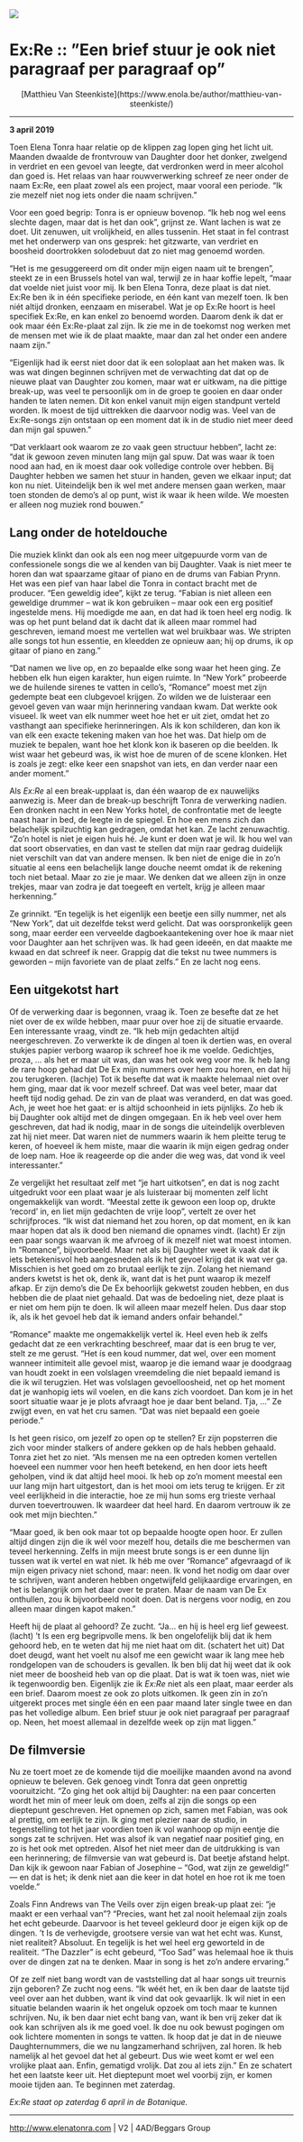 <img src="/Images/Marika Kochiashvili/ExRe.jpg">

# Ex:Re :: ”Een brief stuur je ook niet paragraaf per paragraaf op”


<p align="center">
[Matthieu Van Steenkiste](https://www.enola.be/author/matthieu-van-steenkiste/)
</p>

---

**3 april 2019**

Toen Elena Tonra haar relatie op de klippen zag lopen ging het licht uit. Maanden dwaalde de frontvrouw van Daughter door het donker, zwelgend in verdriet en een gevoel van leegte, dat verdronken werd in meer alcohol dan goed is. Het relaas van haar rouwverwerking schreef ze neer onder de naam Ex:Re, een plaat zowel als een project, maar vooral een periode. “Ik zie mezelf niet nog iets onder die naam schrijven.”

Voor een goed begrip: Tonra is er opnieuw bovenop. “Ik heb nog wel eens slechte dagen, maar dat is het dan ook”, grijnst ze. Want lachen is wat ze doet. Uit zenuwen, uit vrolijkheid, en alles tussenin. Het staat in fel contrast met het onderwerp van ons gesprek: het gitzwarte, van verdriet en boosheid doortrokken solodebuut dat zo niet mag genoemd worden.

“Het is me gesuggereerd om dit onder mijn eigen naam uit te brengen”, steekt ze in een Brussels hotel van wal, terwijl ze in haar koffie lepelt, “maar dat voelde niet juist voor mij. Ik ben Elena Tonra, deze plaat is dat niet. Ex:Re ben ik in één specifieke periode, en één kant van mezelf toen. Ik ben niét altijd dronken, eenzaam en miserabel. Wat je op Ex:Re hoort is heel specifiek Ex:Re, en kan enkel zo benoemd worden. Daarom denk ik dat er ook maar één Ex:Re-plaat zal zijn. Ik zie me in de toekomst nog werken met de mensen met wie ik de plaat maakte, maar dan zal het onder een andere naam zijn.”

“Eigenlijk had ik eerst niet door dat ik een soloplaat aan het maken was. Ik was wat dingen beginnen schrijven met de verwachting dat dat op de nieuwe plaat van Daughter zou komen, maar wat er uitkwam, na die pittige break-up, was veel te persoonlijk om in de groep te gooien en daar onder handen te laten nemen. Dit kon enkel vanuit mijn eigen standpunt verteld worden. Ik moest de tijd uittrekken die daarvoor nodig was. Veel van de Ex:Re-songs zijn ontstaan op een moment dat ik in de studio niet meer deed dan mijn gal spuwen.”

“Dat verklaart ook waarom ze zo vaak geen structuur hebben”, lacht ze: “dat ik gewoon zeven minuten lang mijn gal spuw. Dat was waar ik toen nood aan had, en ik moest daar ook volledige controle over hebben. Bij Daughter hebben we samen het stuur in handen, geven we elkaar input; dat kon nu niet. Uiteindelijk ben ik wel met andere mensen gaan werken, maar toen stonden de demo’s al op punt, wist ik waar ik heen wilde. We moesten er alleen nog muziek rond bouwen.”

## Lang onder de hoteldouche

Die muziek klinkt dan ook als een nog meer uitgepuurde vorm van de confessionele songs die we al kenden van bij Daughter. Vaak is niet meer te horen dan wat spaarzame gitaar of piano en de drums van Fabian Prynn. Het was een pief van haar label die Tonra in contact bracht met de producer. “Een geweldig idee”, kijkt ze terug. “Fabian is niet alleen een geweldige drummer – wat ik kon gebruiken – maar ook een erg positief ingestelde mens. Hij moedigde me aan, en dat had ik toen heel erg nodig. Ik was op het punt beland dat ik dacht dat ik alleen maar rommel had geschreven, iemand moest me vertellen wat wel bruikbaar was. We stripten alle songs tot hun essentie, en kleedden ze opnieuw aan; hij op drums, ik op gitaar of piano en zang.”

“Dat namen we live op, en zo bepaalde elke song waar het heen ging. Ze hebben elk hun eigen karakter, hun eigen ruimte. In “New York” probeerde we de huilende sirenes te vatten in cello’s, “Romance” moest met zijn gedempte beat een clubgevoel krijgen. Zo wilden we de luisteraar een gevoel geven van waar mijn herinnering vandaan kwam. Dat werkte ook visueel. Ik weet van elk nummer weet hoe het er uit ziet, omdat het zo vasthangt aan specifieke herinneringen. Als ik kon schilderen, dan kon ik van elk een exacte tekening maken van hoe het was. Dat hielp om de muziek te bepalen, want hoe het klonk kon ik baseren op die beelden. Ik wist waar het gebeurd was, ik wist hoe de muren of de scene klonken. Het is zoals je zegt: elke keer een snapshot van iets, en dan verder naar een ander moment.”

Als *Ex:Re* al een break-upplaat is, dan één waarop de ex nauwelijks aanwezig is. Meer dan de break-up beschrijft Tonra de verwerking nadien. Een dronken nacht in een New Yorks hotel, de confrontatie met de leegte naast haar in bed, de leegte in de spiegel. En hoe een mens zich dan belachelijk spilzuchtig kan gedragen, omdat het kan. Ze lacht zenuwachtig. “Zo’n hotel is niet je eigen huis hé. Je kunt er doen wat je wil. Ik hou wel van dat soort observaties, en dan vast te stellen dat mijn raar gedrag duidelijk niet verschilt van dat van andere mensen. Ik ben niet de enige die in zo’n situatie al eens een belachelijk lange douche neemt omdat ik de rekening toch niet betaal. Maar zo zie je maar. We denken dat we alleen zijn in onze trekjes, maar van zodra je dat toegeeft en vertelt, krijg je alleen maar herkenning.”

Ze grinnikt. “En tegelijk is het eigenlijk een beetje een silly nummer, net als “New York”, dat uit dezelfde tekst werd gelicht. Dat was oorspronkelijk geen song, maar eerder een verveelde dagboekaantekening over hoe ik maar niet voor Daughter aan het schrijven was. Ik had geen ideeën, en dat maakte me kwaad en dat schreef ik neer. Grappig dat die tekst nu twee nummers is geworden – mijn favoriete van de plaat zelfs.” En ze lacht nog eens.

## Een uitgekotst hart

Of de verwerking daar is begonnen, vraag ik. Toen ze besefte dat ze het niet over de ex wilde hebben, maar puur over hoe zij de situatie ervaarde. Een interessante vraag, vindt ze. “Ik heb mijn gedachten altijd neergeschreven. Zo verwerkte ik de dingen al toen ik dertien was, en overal stukjes papier verborg waarop ik schreef hoe ik me voelde. Gedichtjes, proza, … als het er maar uit was, dan was het ook weg voor me. Ik heb lang de rare hoop gehad dat De Ex mijn nummers over hem zou horen, en dat hij zou terugkeren. (lachje) Tot ik besefte dat wat ik maakte helemaal niet over hem ging, maar dat ik voor mezelf schreef. Dat was veel beter, maar dat heeft tijd nodig gehad. De zin van de plaat was veranderd, en dat was goed. Ach, je weet hoe het gaat: er is altijd schoonheid in iets pijnlijks. Zo heb ik bij Daughter ook altijd met de dingen omgegaan. En ik heb veel over hem geschreven, dat had ik nodig, maar in de songs die uiteindelijk overbleven zat hij niet meer. Dat waren niet de nummers waarin ik hem pleitte terug te keren, of hoeveel ik hem miste, maar die waarin ik mijn eigen gedrag onder de loep nam. Hoe ik reageerde op die ander die weg was, dat vond ik veel interessanter.”

Ze vergelijkt het resultaat zelf met “je hart uitkotsen”, en dat is nog zacht uitgedrukt voor een plaat waar je als luisteraar bij momenten zelf licht ongemakkelijk van wordt. “Meestal zette ik gewoon een loop op, drukte ‘record’ in, en liet mijn gedachten de vrije loop”, vertelt ze over het schrijfproces. “Ik wist dat niemand het zou horen, op dat moment, en ik kan maar hopen dat als ik dood ben niemand die opnames vindt. (lacht) Er zijn een paar songs waarvan ik me afvroeg of ik mezelf niet wat moest intomen. In “Romance”, bijvoorbeeld. Maar net als bij Daughter weet ik vaak dat ik iets betekenisvol heb aangesneden als ik het gevoel krijg dat ik wat ver ga. Misschien is het goed om zo brutaal eerlijk te zijn. Zolang het niemand anders kwetst is het ok, denk ik, want dat is het punt waarop ik mezelf afkap. Er zijn demo’s die De Ex behoorlijk gekwetst zouden hebben, en dus hebben die de plaat niet gehaald. Dat was de bedoeling niet, deze plaat is er niet om hem pijn te doen. Ik wil alleen maar mezelf helen. Dus daar stop ik, als ik het gevoel heb dat ik iemand anders onfair behandel.”

“Romance” maakte me ongemakkelijk vertel ik. Heel even heb ik zelfs gedacht dat ze een verkrachting beschreef, maar dat is een brug te ver, stelt ze me gerust. “Het ís een koud nummer, dat wel, over een moment wanneer intimiteit alle gevoel mist, waarop je die iemand waar je doodgraag van houdt zoekt in een volslagen vreemdeling die niet bepaald iemand is die ik wil terugzien. Het was volslagen gevoelloosheid, net op het moment dat je wanhopig iets wil voelen, en die kans zich voordoet. Dan kom je in het soort situatie waar je je plots afvraagt hoe je daar bent beland. Tja, …” Ze zwijgt even, en vat het cru samen. “Dat was niet bepaald een goeie periode.”

Is het geen risico, om jezelf zo open op te stellen? Er zijn popsterren die zich voor minder stalkers of andere gekken op de hals hebben gehaald. Tonra ziet het zo niet. “Als mensen me na een optreden komen vertellen hoeveel een nummer voor hen heeft betekend, en hen door iets heeft geholpen, vind ik dat altijd heel mooi. Ik heb op zo’n moment meestal een uur lang mijn hart uitgestort, dan is het mooi om iets terug te krijgen. Er zit veel eerlijkheid in die interactie, hoe ze mij hun soms erg trieste verhaal durven toevertrouwen. Ik waardeer dat heel hard. En daarom vertrouw ik ze ook met mijn biechten.”

“Maar goed, ik ben ook maar tot op bepaalde hoogte open hoor. Er zullen altijd dingen zijn die ik wél voor mezelf hou, details die me beschermen van teveel herkenning. Zelfs in mijn meest brute songs is er een dunne lijn tussen wat ik vertel en wat niet. Ik héb me over “Romance” afgevraagd of ik mijn eigen privacy niet schond, maar: neen. Ik vond het nodig om daar over te schrijven, want anderen hebben ongetwijfeld gelijkaardige ervaringen, en het is belangrijk om het daar over te praten. Maar de naam van De Ex onthullen, zou ik bijvoorbeeld nooit doen. Dat is nergens voor nodig, en zou alleen maar dingen kapot maken.”

Heeft hij de plaat al gehoord? Ze zucht. “Ja… en hij is heel erg lief geweest. (lacht) ’t Is een erg begripvolle mens. Ik ben ongelofelijk blij dat ik hem gehoord heb, en te weten dat hij me niet haat om dit. (schatert het uit) Dat doet deugd, want het voelt nu alsof me een gewicht waar ik lang mee heb rondgelopen van de schouders is gevallen. Ik ben blij dat hij weet dat ik ook niet meer de boosheid heb van op die plaat. Dat is wat ik toen was, niet wie ik tegenwoordig ben. Eigenlijk zie ik *Ex:Re* niet als een plaat, maar eerder als een brief. Daarom moest ze ook zo plots uitkomen. Ik geen zin in zo’n uitgerekt proces met single één en een paar maand later single twee en dan pas het volledige album. Een brief stuur je ook niet paragraaf per paragraaf op. Neen, het moest allemaal in dezelfde week op zijn mat liggen.”

## De filmversie

Nu ze toert moet ze de komende tijd die moeilijke maanden avond na avond opnieuw te beleven. Gek genoeg vindt Tonra dat geen onprettig vooruitzicht. “Zo ging het ook altijd bij Daughter: na een paar concerten wordt het min of meer leuk om doen, zelfs al zijn die songs op een dieptepunt geschreven. Het opnemen op zich, samen met Fabian, was ook al prettig, om eerlijk te zijn. Ik ging met plezier naar de studio, in tegenstelling tot het jaar voordien toen ik vol wanhoop op mijn eentje die songs zat te schrijven. Het was alsof ik van negatief naar positief ging, en zo is het ook met optreden. Alsof het niet meer dan de uitdrukking is van een herinnering; de filmversie van wat gebeurd is. Dat beetje afstand helpt. Dan kijk ik gewoon naar Fabian of Josephine – “God, wat zijn ze geweldig!” — en dat is het; ik denk niet aan die keer in dat hotel en hoe rot ik me toen voelde.”

Zoals Finn Andrews van The Veils over zijn eigen break-up plaat zei: “je maakt er een verhaal van”? “Precies, want het zal nooit helemaal zijn zoals het echt gebeurde. Daarvoor is het teveel gekleurd door je eigen kijk op de dingen. ’t Is de verhevigde, grootsere versie van wat het echt was. Kunst, niet realiteit? Absoluut. En tegelijk is het wel heel erg geworteld in de realiteit. “The Dazzler” is echt gebeurd, “Too Sad” was helemaal hoe ik thuis over de dingen zat na te denken. Maar in song is het zo’n andere ervaring.”

Of ze zelf niet bang wordt van de vaststelling dat al haar songs uit treurnis zijn geboren? Ze zucht nog eens. “Ik wéét het, en ik ben daar de laatste tijd veel over aan het dubben, want ik vind dat ook gevaarlijk. Ik wil niet in een situatie belanden waarin ik het ongeluk opzoek om toch maar te kunnen schrijven. Nu, ik ben daar niet echt bang van, want ik ben vrij zeker dat ik ook kan schrijven als ik me goed voel. Ik doe nu ook bewust pogingen om ook lichtere momenten in songs te vatten. Ik hoop dat je dat in de nieuwe Daughternummers, die we nu langzamerhand schrijven, zal horen. Ik heb namelijk al het gevoel dat het al gebeurt. Dus wie weet komt er wel een vrolijke plaat aan. Enfin, gematigd vrolijk. Dat zou al iets zijn.” En ze schatert het een laatste keer uit. Het dieptepunt moet wel voorbij zijn, er komen mooie tijden aan. Te beginnen met zaterdag.

*Ex:Re staat op zaterdag 6 april in de Botanique.*

---

http://www.elenatonra.com | V2 | 4AD/Beggars Group

